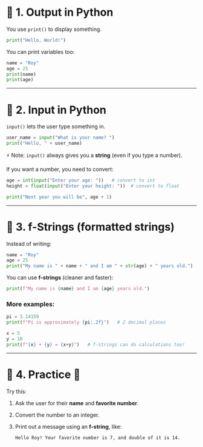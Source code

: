 # 🔹 1. Output in Python

You use `print()` to display something.

```python
print("Hello, World!")

```

You can print variables too:

```python
name = "Roy"
age = 25
print(name)
print(age)

```

---

# 🔹 2. Input in Python

`input()` lets the user type something in.

```python
user_name = input("What is your name? ")
print("Hello, " + user_name)

```

⚡ Note: `input()` always gives you a **string** (even if you type a number).

If you want a number, you need to convert:

```python
age = int(input("Enter your age: "))   # convert to int
height = float(input("Enter your height: "))  # convert to float

print("Next year you will be", age + 1)

```

---

# 🔹 3. f-Strings (formatted strings)

Instead of writing:

```python
name = "Roy"
age = 25
print("My name is " + name + " and I am " + str(age) + " years old.")

```

You can use **f-strings** (cleaner and faster):

```python
print(f"My name is {name} and I am {age} years old.")

```

### More examples:

```python
pi = 3.14159
print(f"Pi is approximately {pi:.2f}")   # 2 decimal places

```

```python
x = 5
y = 10
print(f"{x} + {y} = {x+y}")   # f-strings can do calculations too!

```

---

# 🔹 4. Practice 📝

Try this:

1. Ask the user for their **name** and **favorite number**.
2. Convert the number to an integer.
3. Print out a message using an **f-string**, like:
    
    ```
    Hello Roy! Your favorite number is 7, and double of it is 14.
    
    ```
